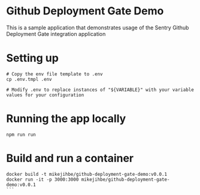# Github Deployment Gate Demo

This is a sample application that demonstrates usage of the Sentry Github Deployment Gate integration application

# Setting up

```
# Copy the env file template to .env
cp .env.tmpl .env

# Modify .env to replace instances of "${VARIABLE}" with your variable values for your configuration
```

# Running the app locally

`npm run run`

# Build and run a container

````
docker build -t mikejihbe/github-deployment-gate-demo:v0.0.1
docker run -it -p 3000:3000 mikejihbe/github-deployment-gate-demo:v0.0.1
```

````
